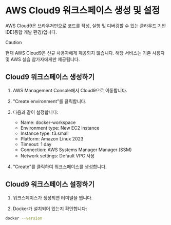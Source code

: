 # AWS Cloud9 워크스페이스 생성 및 설정
AWS Cloud9은 브라우저만으로 코드를 작성, 실행 및 디버깅할 수 있는 클라우드 기반 IDE(통합 개발 환경)입니다.
> [!CAUTION]
> 현재 AWS Cloud9은 신규 사용자에게 제공되지 않습니다. 해당 서비스는 기존 사용자 및 AWS 실습 참가자에게만 제공됩니다.

## Cloud9 워크스페이스 생성하기

1. AWS Management Console에서 Cloud9으로 이동합니다.

2. "Create environment"를 클릭합니다.

3. 다음과 같이 설정합니다:
   - Name: docker-workspace
   - Environment type: New EC2 instance
   - Instance type: t3.small
   - Platform: Amazon Linux 2023
   - Timeout: 1 day
   - Connection: AWS Systems Manager Manager (SSM)
   - Network settings: Default VPC 사용

4. "Create"를 클릭하여 워크스페이스를 생성합니다.

## Cloud9 워크스페이스 설정하기

1. 워크스페이스가 생성되면 터미널을 엽니다.

2. Docker가 설치되어 있는지 확인합니다:
```bash
docker --version
``` 